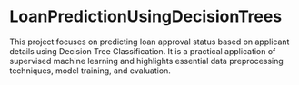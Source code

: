 # LoanPredictionUsingDecisionTrees
This project focuses on predicting loan approval status based on applicant details using Decision Tree Classification. It is a practical application of supervised machine learning and highlights essential data preprocessing techniques, model training, and evaluation.

